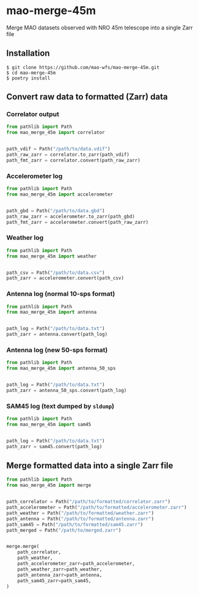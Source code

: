 # mao-merge-45m
Merge MAO datasets observed with NRO 45m telescope into a single Zarr file

## Installation

```shell
$ git clone https://github.com/mao-wfs/mao-merge-45m.git
$ cd mao-merge-45m
$ poetry install
```

## Convert raw data to formatted (Zarr) data

### Correlator output

```python
from pathlib import Path
from mao_merge_45m import correlator


path_vdif = Path("/path/to/data.vdif")
path_raw_zarr = correlator.to_zarr(path_vdif)
path_fmt_zarr = correlator.convert(path_raw_zarr)
```

### Accelerometer log

```python
from pathlib import Path
from mao_merge_45m import accelerometer


path_gbd = Path("/path/to/data.gbd")
path_raw_zarr = accelerometer.to_zarr(path_gbd)
path_fmt_zarr = accelerometer.convert(path_raw_zarr)
```

### Weather log

```python
from pathlib import Path
from mao_merge_45m import weather


path_csv = Path("/path/to/data.csv")
path_zarr = accelerometer.convert(path_csv)
```

### Antenna log (normal 10-sps format)

```python
from pathlib import Path
from mao_merge_45m import antenna


path_log = Path("/path/to/data.txt")
path_zarr = antenna.convert(path_log)
```

### Antenna log (new 50-sps format)

```python
from pathlib import Path
from mao_merge_45m import antenna_50_sps


path_log = Path("/path/to/data.txt")
path_zarr = antenna_50_sps.convert(path_log)
```

### SAM45 log (text dumped by `sldump`)

```python
from pathlib import Path
from mao_merge_45m import sam45


path_log = Path("/path/to/data.txt")
path_zarr = sam45.convert(path_log)
```

## Merge formatted data into a single Zarr file

```python
from pathlib import Path
from mao_merge_45m import merge


path_correlator = Path("/path/to/formatted/correlator.zarr")
path_accelerometer = Path("/path/to/formatted/accelerometer.zarr")
path_weather = Path("/path/to/formatted/weather.zarr")
path_antenna = Path("/path/to/formatted/antenna.zarr")
path_sam45 = Path("/path/to/formatted/sam45.zarr")
path_merged = Path("/path/to/merged.zarr")


merge.merge(
    path_correlator,
    path_weather,
    path_accelerometer_zarr=path_accelerometer,
    path_weather_zarr=path_weather,
    path_antenna_zarr=path_antenna,
    path_sam45_zarr=path_sam45,
)
```
